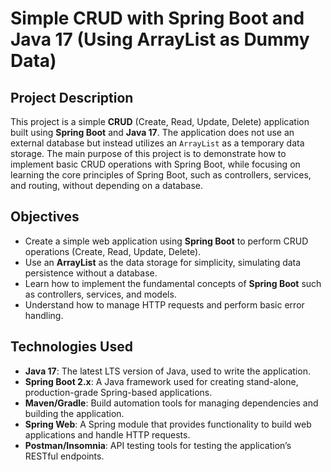 # Simple CRUD with Spring Boot and Java 17 (Using ArrayList as Dummy Data)

## Project Description

This project is a simple **CRUD** (Create, Read, Update, Delete) application built using **Spring Boot** and **Java 17**. The application does not use an external database but instead utilizes an `ArrayList` as a temporary data storage. The main purpose of this project is to demonstrate how to implement basic CRUD operations with Spring Boot, while focusing on learning the core principles of Spring Boot, such as controllers, services, and routing, without depending on a database.

## Objectives

- Create a simple web application using **Spring Boot** to perform CRUD operations (Create, Read, Update, Delete).
- Use an **ArrayList** as the data storage for simplicity, simulating data persistence without a database.
- Learn how to implement the fundamental concepts of **Spring Boot** such as controllers, services, and models.
- Understand how to manage HTTP requests and perform basic error handling.

## Technologies Used

- **Java 17**: The latest LTS version of Java, used to write the application.
- **Spring Boot 2.x**: A Java framework used for creating stand-alone, production-grade Spring-based applications.
- **Maven/Gradle**: Build automation tools for managing dependencies and building the application.
- **Spring Web**: A Spring module that provides functionality to build web applications and handle HTTP requests.
- **Postman/Insomnia**: API testing tools for testing the application’s RESTful endpoints.

